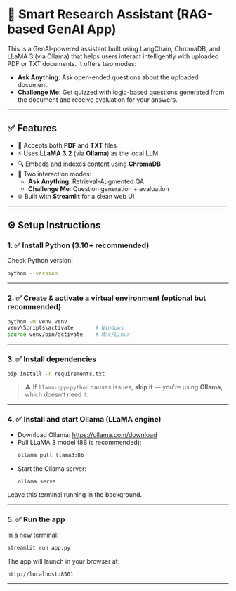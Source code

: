 # 🧠 Smart Research Assistant (RAG-based GenAI App)

This is a GenAI-powered assistant built using LangChain, ChromaDB, and LLaMA 3 (via Ollama) that helps users interact intelligently with uploaded PDF or TXT documents. It offers two modes:

- **Ask Anything**: Ask open-ended questions about the uploaded document.
- **Challenge Me**: Get quizzed with logic-based questions generated from the document and receive evaluation for your answers.

---

## ✅ Features

- 📄 Accepts both **PDF** and **TXT** files
- ⚡ Uses **LLaMA 3.2** (via **Ollama**) as the local LLM
- 🔍 Embeds and indexes content using **ChromaDB**
- 💬 Two interaction modes:
  - **Ask Anything**: Retrieval-Augmented QA
  - **Challenge Me**: Question generation + evaluation
- 🌐 Built with **Streamlit** for a clean web UI

---

## ⚙️ Setup Instructions

### 1. ✅ Install Python (3.10+ recommended)

Check Python version:
```bash
python --version
```

---

### 2. ✅ Create & activate a virtual environment (optional but recommended)

```bash
python -m venv venv
venv\Scripts\activate       # Windows
source venv/bin/activate    # Mac/Linux
```

---

### 3. ✅ Install dependencies

```bash
pip install -r requirements.txt
```

> ⚠ If `llama-cpp-python` causes issues, **skip it** — you're using **Ollama**, which doesn’t need it.

---

### 4. ✅ Install and start **Ollama** (LLaMA engine)

- Download Ollama: https://ollama.com/download
- Pull LLaMA 3 model (8B is recommended):
  ```bash
  ollama pull llama3:8b
  ```
- Start the Ollama server:
  ```bash
  ollama serve
  ```

Leave this terminal running in the background.

---

### 5. ✅ Run the app

In a new terminal:

```bash
streamlit run app.py
```

The app will launch in your browser at:
```
http://localhost:8501
```

---
